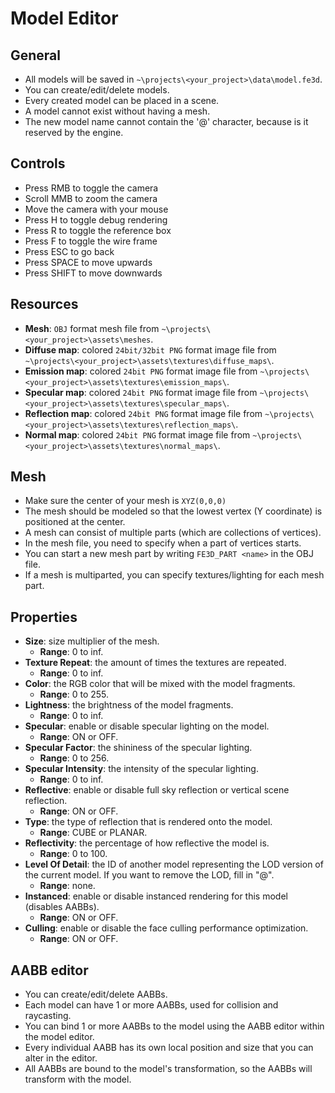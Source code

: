 # Model Editor

## General

- All models will be saved in `~\projects\<your_project>\data\model.fe3d`.
- You can create/edit/delete models.
- Every created model can be placed in a scene.
- A model cannot exist without having a mesh.
- The new model name cannot contain the '@' character, because is it reserved by the engine.

## Controls

- Press RMB to toggle the camera
- Scroll MMB to zoom the camera
- Move the camera with your mouse
- Press H to toggle debug rendering
- Press R to toggle the reference box
- Press F to toggle the wire frame
- Press ESC to go back
- Press SPACE to move upwards
- Press SHIFT to move downwards

## Resources

- **Mesh**: `OBJ` format mesh file from `~\projects\<your_project>\assets\meshes`.
- **Diffuse map**: colored `24bit/32bit PNG` format image file from `~\projects\<your_project>\assets\textures\diffuse_maps\`.
- **Emission map**: colored `24bit PNG` format image file from `~\projects\<your_project>\assets\textures\emission_maps\`.
- **Specular map**: colored `24bit PNG` format image file from `~\projects\<your_project>\assets\textures\specular_maps\`.
- **Reflection map**: colored `24bit PNG` format image file from `~\projects\<your_project>\assets\textures\reflection_maps\`.
- **Normal map**: colored `24bit PNG` format image file from `~\projects\<your_project>\assets\textures\normal_maps\`.

## Mesh

- Make sure the center of your mesh is `XYZ(0,0,0)`
- The mesh should be modeled so that the lowest vertex (Y coordinate) is positioned at the center.
- A mesh can consist of multiple parts (which are collections of vertices).
- In the mesh file, you need to specify when a part of vertices starts.
- You can start a new mesh part by writing `FE3D_PART <name>` in the OBJ file.
- If a mesh is multiparted, you can specify textures/lighting for each mesh part.

## Properties

- **Size**: size multiplier of the mesh.
  - **Range**: 0 to inf.
- **Texture Repeat**: the amount of times the textures are repeated.
  - **Range**: 0 to inf.
- **Color**: the RGB color that will be mixed with the model fragments.
  - **Range**: 0 to 255.
- **Lightness**: the brightness of the model fragments.
  - **Range**: 0 to inf.
- **Specular**: enable or disable specular lighting on the model.
  - **Range**: ON or OFF.
- **Specular Factor**: the shininess of the specular lighting.
  - **Range**: 0 to 256.
- **Specular Intensity**: the intensity of the specular lighting.
  - **Range**: 0 to inf.
- **Reflective**: enable or disable full sky reflection or vertical scene reflection.
  - **Range**: ON or OFF.
- **Type**: the type of reflection that is rendered onto the model.
  - **Range**: CUBE or PLANAR.
- **Reflectivity**: the percentage of how reflective the model is.
  - **Range**: 0 to 100.
- **Level Of Detail**: the ID of another model representing the LOD version of the current model. If you want to remove the LOD, fill in "@".
  - **Range**: none.
- **Instanced**: enable or disable instanced rendering for this model (disables AABBs).
  - **Range**: ON or OFF.
- **Culling**: enable or disable the face culling performance optimization.
  - **Range**: ON or OFF.

## AABB editor

- You can create/edit/delete AABBs.
- Each model can have 1 or more AABBs, used for collision and raycasting.
- You can bind 1 or more AABBs to the model using the AABB editor within the model editor.
- Every individual AABB has its own local position and size that you can alter in the editor.
- All AABBs are bound to the model's transformation, so the AABBs will transform with the model.
